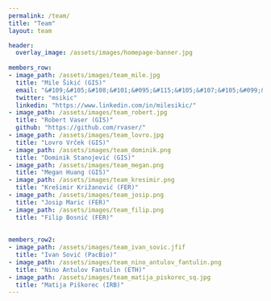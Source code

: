```yaml
---
permalink: /team/
title: "Team"
layout: team

header:
  overlay_image: /assets/images/homepage-banner.jpg
  
members_row:
- image_path: /assets/images/team_mile.jpg
  title: "Mile Šikić (GIS)"
  email: "&#109;&#105;&#108;&#101;&#095;&#115;&#105;&#107;&#105;&#099;&#064;&#103;&#105;&#115;&#046;&#097;&#045;&#115;&#116;&#097;&#114;&#046;&#101;&#100;&#117;&#046;&#115;&#103;"
  twitter: "msikic"
  linkedin: "https://www.linkedin.com/in/milesikic/"
- image_path: /assets/images/team_robert.jpg
  title: "Robert Vaser (GIS)"
  github: "https://github.com/rvaser/"
- image_path: /assets/images/team_lovro.jpg
  title: "Lovro Vrček (GIS)"
- image_path: /assets/images/team_dominik.png
  title: "Dominik Stanojević (GIS)"
- image_path: /assets/images/team_megan.png
  title: "Megan Huang (GIS)"
- image_path: /assets/images/team_kresimir.png
  title: "Krešimir Križanović (FER)"
- image_path: /assets/images/team_josip.png
  title: "Josip Maric (FER)"
- image_path: /assets/images/team_filip.png
  title: "Filip Bosnić (FER)"
  
  
members_row2:
- image_path: /assets/images/team_ivan_sovic.jfif
  title: "Ivan Sović (PacBio)"
- image_path: /assets/images/team_nino_antulov_fantulin.png
  title: "Nino Antulov Fantulin (ETH)"
- image_path: /assets/images/team_matija_piskorec_sq.jpg
  title: "Matija Piškorec (IRB)"
---
```

